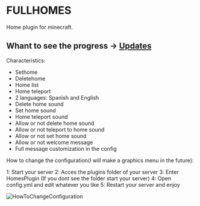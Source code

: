 # FULLHOMES
Home plugin for minecraft.

## Whant to see the progress -> [Updates](updates.md)

Characteristics:

- Sethome
- Deletehome
- Home list
- Home teleport
- 2 languages: Spanish and English
- Delete home sound
- Set home sound
- Home teleport sound
- Allow or not delete home sound
- Allow or not teleport to home sound
- Allow or not set home sound
- Allow or not welcome message
- Full message customization in the config

How to change the configuration(I will make a graphics menu in the future):

1: Start your server
2: Acces the plugins folder of your server
3: Enter HomesPlugin (If you dont see the folder start your server)
4: Open config.yml and edit whatever you like
5: Restart your server and enjoy

![HowToChangeConfiguration](https://github.com/7FULL/FULLHOMES/assets/95145682/1f4e3adc-84cf-4c26-9bfd-394d1b7923ca)
